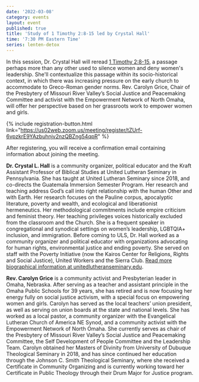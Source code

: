 ```yaml
---
date: '2022-03-08'
category: events
layout: event
published: true
title: 'Study of 1 Timothy 2:8-15 led by Crystal Hall'
time: '7:30 PM Eastern Time'
series: lenten-detox
---
```

In this session, Dr. Crystal Hall will reread [1 Timothy 2:8-15](https://bible.oremus.org/?ql=510380030), a passage perhaps more than any other used to silence women and deny women's leadership. She'll contextualize this passage within its socio-historical context, in which there was increasing pressure on the early church to accommodate to Greco-Roman gender norms. Rev. Carolyn Grice, Chair of the Presbytery of Missouri River Valley’s Social Justice and Peacemaking Committee and activist with the Empowerment Network of North Omaha, will offer her perspective based on her grassroots work to empower women and girls.

{% include registration-button.html link="https://us02web.zoom.us/meeting/register/tZUrf-6vpzkrE9YAzbuhnjv2nzQBZng54qpR" %}

After registering, you will receive a confirmation email containing information about joining the meeting.

**Dr. Crystal L. Hall** is a community organizer, political educator and the Kraft Assistant Professor of Biblical Studies at United Lutheran Seminary in Pennsylvania. She has taught at United Lutheran Seminary since 2018, and co-directs the Guatemala Immersion Semester Program. Her research and teaching address God’s call into right relationship with the human Other and with Earth. Her research focuses on the Pauline corpus, apocalyptic literature, poverty and wealth, and ecological and liberationist hermeneutics. Her methodological commitments include empire criticism and feminist theory. Her teaching privileges voices historically excluded from the classroom and the Church. She is a frequent speaker in congregational and synodical settings on women’s leadership, LGBTQIA+ inclusion, and immigration. Before coming to ULS, Dr. Hall worked as a community organizer and political educator with organizations advocating for human rights, environmental justice and ending poverty. She served on staff with the Poverty Initiative (now the Kairos Center for Religions, Rights and Social Justice), United Workers and the Sierra Club. [Read more biographical information at unitedlutheranseminary.edu](https://www.unitedlutheranseminary.edu/faculty-staff/crystal-l-hall).

**Rev. Carolyn Grice** is a community activist and Presbyterian leader in Omaha, Nebraska. After serving as a teacher and assistant principle in the Omaha Public Schools for 39 years, she has retired and is now focusing her energy fully on social justice activism, with a special focus on empowering women and girls. Carolyn has served as the local teachers’ union president, as well as serving on union boards at the state and national levels. She has worked as a local pastor, a community organizer with the Evangelical Lutheran Church of America NE Synod, and a community activist with the Empowerment Network of North Omaha. She currently serves as chair of the Presbytery of Missouri River Valley’s Social Justice and Peacemaking Committee, the Self Development of People Committee and the Leadership Team. Carolyn obtained her Masters of Divinity from University of Dubuque Theological Seminary in 2018, and has since continued her education through the Johnson C. Smith Theological Seminary, where she received a Certificate in Community Organizing and is currently working toward her Certificate in Public Theology through their Drum Major for Justice program.
